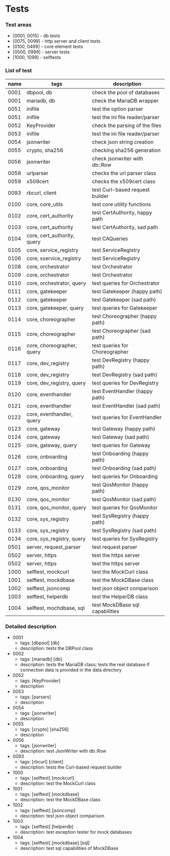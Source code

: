 # Tests

### Test areas

* [0001, 0015] - db tests
* [0075, 0099] - http server and client tests
* [0100, 0499] - core element tests
* [0500, 0999] - server tests
* [1000, 1099] - selftests

### List of test

| name | tags                        | description                     |
|------|-----------------------------|---------------------------------|
| 0001 | dbpool, db                  | check the pool of databases     |
| 0001 | mariadb, db                 | check the MariaDB wrapper       |
| 0051 | inifile                     | test the option parser          |
| 0051 | inifile                     | test the ini file reader/parser |
| 0052 | KeyProvider                 | check the parsing of the files  |
| 0053 | inifile                     | test the ini file reader/parser |
| 0054 | jsonwriter                  | check json string creation      |
| 0055 | crypto, sha256              | checking sha256 generation      |
| 0056 | jsonwriter                  | check jsonwriter with db::Row   |
| 0058 | urlparser                   | checks the url parser class     |
| 0059 | x509cert                    | checks the x509cert class       |
| 0093 | rbcurl, client              | test Curl-based request builder |
| 0100 | core, core_utils            | test core utility functions     |
| 0102 | core, cert_authority        | test CertAuthority, happy path  |
| 0103 | core, cert_authority        | test CertAuthority, sad path    |
| 0104 | core, cert_authority, query | test CAQueries                  |
| 0105 | core, service_registry      | test ServiceRegistry            |
| 0106 | core, sservice_registry     | test ServiceRegistry            |
| 0108 | core, orchestrator          | test Orchestrator               |
| 0109 | core, orchestrator          | test Orchestrator               |
| 0110 | core, orchestrator, query   | test queries for Orchestrator   |
| 0111 | core, gatekeeper            | test Gatekeeper (happy path)    |
| 0112 | core, gatekeeper            | test Gatekeeper (sad path)      |
| 0113 | core, gatekeeper, query     | test queries for Gatekeeper     |
| 0114 | core, choreographer         | test Choreographer (happy path) |
| 0115 | core, choreographer         | test Choreographer (sad path)   |
| 0116 | core, choreographer, query  | test queries for Choreographer  |
| 0117 | core, dev_registry          | test DevRegistry (happy path)   |
| 0118 | core, dev_registry          | test DevRegistry (sad path)     |
| 0119 | core, dev_registry, query   | test queries for DevRegistry    |
| 0120 | core, eventhandler          | test EventHandler (happy path)  |
| 0121 | core, eventhandler          | test EventHandler (sad path)    |
| 0122 | core, eventhandler, query   | test queries for EventHandler   |
| 0123 | core, gateway               | test Gateway (happy path)       |
| 0124 | core, gateway               | test Gateway (sad path)         |
| 0125 | core, gateway, query        | test queries for Gateway        |
| 0126 | core, onboarding            | test Onboarding (happy path)    |
| 0127 | core, onboarding            | test Onboarding (sad path)      |
| 0128 | core, onboarding, query     | test queries for Onboarding     |
| 0129 | core, qos_monitor           | test QosMonitor (happy path)    |
| 0130 | core, qos_monitor           | test QosMonitor (sad path)      |
| 0131 | core, qos_monitor, query    | test queries for QosMonitor     |
| 0132 | core, sys_registry          | test SysRegistry (happy path)   |
| 0133 | core, sys_registry          | test SysRegistry (sad path)     |
| 0134 | core, sys_registry, query   | test queries for SysRegistry    |
| 0501 | server, request_parser      | test request parser             |
| 0502 | server, https               | test the https server           |
| 0502 | server, https               | test the https server           |
| 1000 | selftest, mockcurl          | test the MockCurl class         |
| 1001 | selftest, mockdbase         | test the MockDBase class        |
| 1002 | selftest, jsoncomp          | test json object comparison     |
| 1003 | selftest, helperdb          | test the HelperDB class         |
| 1004 | selftest, mochdbase, sql    | test MockDBase sql capabilities |

### Detailed description

* 0001
  * tags: [dbpool] [db]
  * description: tests the DBPool class
* 0002
  * tags: [mariadb] [db]
  * description: tests the MariaDB class; tests the real database if connection data is provided in the data directory
* 0052
  * tags: [KeyProvider]
  * description
* 0053
  * tags: [parsers]
  * description
* 0054
  * tags: [jsonwriter]
  * description
* 0055
  * tags: [crypto] [sha256]
  * description
* 0056
  * tags: [jsonwriter]
  * description: test JsonWriter with db::Row
* 0093
  * tags: [rbcurl] [client]
  * description: tests the Curl-based request builder
* 1000
  * tags: [selftest] [mockcurl]
  * description: test the MockCurl class
* 1001
  * tags: [selftest] [mockdbase]
  * description: test the MockDBase class
* 1002
  * tags: [selftest] [jsoncomp]
  * description: test json object comparison
* 1003
  * tags: [selftest] [helperdb]
  * description: test exception tester for mock databases
* 1004
  * tags: [selftest] [mockdbase] [sql]
  * description: test sql capabilities of MockDBase
